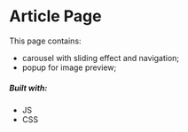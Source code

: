# Article Page

This page contains:

- carousel with sliding effect and navigation;
- popup for image preview;

##### Built with:

- JS
- CSS
